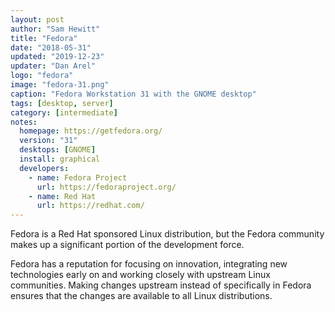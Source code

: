 ```yaml
---
layout: post
author: "Sam Hewitt"
title: "Fedora"
date: "2018-05-31"
updated: "2019-12-23"
updater: "Dan Arel"
logo: "fedora"
image: "fedora-31.png"
caption: "Fedora Workstation 31 with the GNOME desktop"
tags: [desktop, server]
category: [intermediate]
notes:
  homepage: https://getfedora.org/
  version: "31"
  desktops: [GNOME]
  install: graphical
  developers:
    - name: Fedora Project
      url: https://fedoraproject.org/
    - name: Red Hat
      url: https://redhat.com/
---
```


Fedora is a Red Hat sponsored Linux distribution, but the Fedora community makes up a significant portion of the development force.

Fedora has a reputation for focusing on innovation, integrating new technologies early on and working closely with upstream Linux communities. Making changes upstream instead of specifically in Fedora ensures that the changes are available to all Linux distributions.
